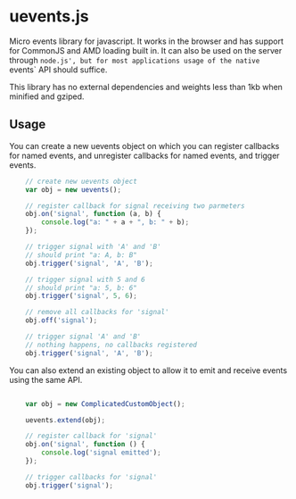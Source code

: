 # uevents.js

Micro events library for javascript. It works in the browser and has support
for CommonJS and AMD loading built in. It can also be used on the server
through `node.js', but for most applications usage of the native
`events` API should suffice.

This library has no external dependencies and weights less than 1kb when
minified and gziped.

## Usage

You can create a new uevents object on which you can register callbacks
for named events, and unregister callbacks for named events, and trigger
events.

```javascript
    // create new uevents object
    var obj = new uevents();

    // register callback for signal receiving two parmeters
    obj.on('signal', function (a, b) {
        console.log("a: " + a + ", b: " + b);
    });

    // trigger signal with 'A' and 'B'
    // should print "a: A, b: B"
    obj.trigger('signal', 'A', 'B');

    // trigger signal with 5 and 6
    // should print "a: 5, b: 6"
    obj.trigger('signal', 5, 6);

    // remove all callbacks for 'signal'
    obj.off('signal');

    // trigger signal 'A' and 'B'
    // nothing happens, no callbacks registered
    obj.trigger('signal', 'A', 'B');
```

You can also extend an existing object to allow it to emit and receive
events using the same API.

```javascript

    var obj = new ComplicatedCustomObject();

    uevents.extend(obj);

    // register callback for 'signal'
    obj.on('signal', function () {
        console.log('signal emitted');
    });

    // trigger callbacks for 'signal'
    obj.trigger('signal');
```

